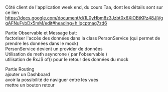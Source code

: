 Côté client de l'application week end, du cours Taa, dont les détails sont sur ce lien
https://docs.google.com/document/d/1L0yHbm8z3Jzbt0x6XiOBtKPz48JjVggAFNuFvbDx5mM/edit#heading=h.lqcptnag7zd6

Partie Observable et Message
but:  
 factoriser l'accès des données dans la class PersonService (qui permet de   prendre les données dans le mock)  
 PersonService devient un provider de données  
 Utilisation de meth asyncrone ( par l'observable )  
 utilisation de RxJS of() pour le retour des données du mock  
 

Partie Routing  
    ajouter un Dashboard  
    avoir la possibilité de naviguer entre les vues  
    mettre un bouton retour